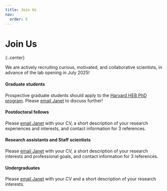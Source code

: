 ```yaml
---
title: Join Us
nav:
  order: 5
---
```


# Join Us

{:.center}

We are actively recruiting curious, motivated, and collaborative scientists, in advance of the lab opening in July 2025!

#### Graduate students
Prospective graduate students should apply to the [Harvard HEB PhD program](https://heb.fas.harvard.edu/graduate-program/applying-heb). Please [email Janet](mailto:janetsong@fas.harvard.edu) to discuss further! 

#### Postdoctoral fellows
Please [email Janet](mailto:janetsong@fas.harvard.edu) with your CV, a short description of your research experiences and interests, and contact information for 3 references.

#### Research assistants and Staff scientists
Please [email Janet](mailto:janetsong@fas.harvard.edu) with your CV, a short description of your research interests and professional goals, and contact information for 3 references. 

#### Undergraduates
Please [email Janet](mailto:janetsong@fas.harvard.edu) with your CV and a short description of your research interests.
